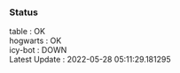 ### Status


table : OK  
hogwarts : OK  
icy-bot : DOWN  
Latest Update : 2022-05-28 05:11:29.181295
